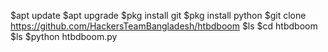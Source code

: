 $apt update
$apt upgrade
$pkg install git
$pkg install python
$git clone https://github.com/HackersTeamBangladesh/htbdboom
$ls
$cd htbdboom
$ls
$python htbdboom.py
